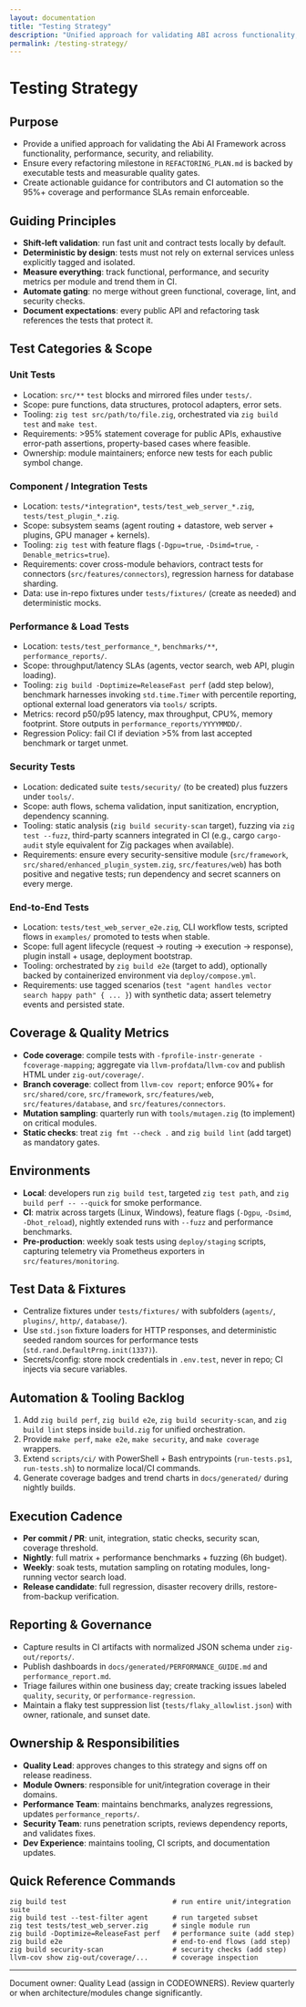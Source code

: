 ```yaml
---
layout: documentation
title: "Testing Strategy"
description: "Unified approach for validating ABI across functionality, performance, and reliability."
permalink: /testing-strategy/
---
```


# Testing Strategy

## Purpose
- Provide a unified approach for validating the Abi AI Framework across functionality, performance, security, and reliability.
- Ensure every refactoring milestone in `REFACTORING_PLAN.md` is backed by executable tests and measurable quality gates.
- Create actionable guidance for contributors and CI automation so the 95%+ coverage and performance SLAs remain enforceable.

## Guiding Principles
- **Shift-left validation**: run fast unit and contract tests locally by default.
- **Deterministic by design**: tests must not rely on external services unless explicitly tagged and isolated.
- **Measure everything**: track functional, performance, and security metrics per module and trend them in CI.
- **Automate gating**: no merge without green functional, coverage, lint, and security checks.
- **Document expectations**: every public API and refactoring task references the tests that protect it.

## Test Categories & Scope

### Unit Tests
- Location: `src/**` `test` blocks and mirrored files under `tests/`.
- Scope: pure functions, data structures, protocol adapters, error sets.
- Tooling: `zig test src/path/to/file.zig`, orchestrated via `zig build test` and `make test`.
- Requirements: >95% statement coverage for public APIs, exhaustive error-path assertions, property-based cases where feasible.
- Ownership: module maintainers; enforce new tests for each public symbol change.

### Component / Integration Tests
- Location: `tests/*integration*`, `tests/test_web_server_*.zig`, `tests/test_plugin_*.zig`.
- Scope: subsystem seams (agent routing + datastore, web server + plugins, GPU manager + kernels).
- Tooling: `zig test` with feature flags (`-Dgpu=true`, `-Dsimd=true`, `-Denable_metrics=true`).
- Requirements: cover cross-module behaviors, contract tests for connectors (`src/features/connectors`), regression harness for database sharding.
- Data: use in-repo fixtures under `tests/fixtures/` (create as needed) and deterministic mocks.

### Performance & Load Tests
- Location: `tests/test_performance_*`, `benchmarks/**`, `performance_reports/`.
- Scope: throughput/latency SLAs (agents, vector search, web API, plugin loading).
- Tooling: `zig build -Doptimize=ReleaseFast perf` (add step below), benchmark harnesses invoking `std.time.Timer` with percentile reporting, optional external load generators via `tools/` scripts.
- Metrics: record p50/p95 latency, max throughput, CPU%, memory footprint. Store outputs in `performance_reports/YYYYMMDD/`.
- Regression Policy: fail CI if deviation >5% from last accepted benchmark or target unmet.

### Security Tests
- Location: dedicated suite `tests/security/` (to be created) plus fuzzers under `tools/`.
- Scope: auth flows, schema validation, input sanitization, encryption, dependency scanning.
- Tooling: static analysis (`zig build security-scan` target), fuzzing via `zig test --fuzz`, third-party scanners integrated in CI (e.g., cargo `cargo-audit` style equivalent for Zig packages when available).
- Requirements: ensure every security-sensitive module (`src/framework`, `src/shared/enhanced_plugin_system.zig`, `src/features/web`) has both positive and negative tests; run dependency and secret scanners on every merge.

### End-to-End Tests
- Location: `tests/test_web_server_e2e.zig`, CLI workflow tests, scripted flows in `examples/` promoted to tests when stable.
- Scope: full agent lifecycle (request → routing → execution → response), plugin install + usage, deployment bootstrap.
- Tooling: orchestrated by `zig build e2e` (target to add), optionally backed by containerized environment via `deploy/compose.yml`.
- Requirements: use tagged scenarios (`test "agent handles vector search happy path" { ... }`) with synthetic data; assert telemetry events and persisted state.

## Coverage & Quality Metrics
- **Code coverage**: compile tests with `-fprofile-instr-generate -fcoverage-mapping`; aggregate via `llvm-profdata`/`llvm-cov` and publish HTML under `zig-out/coverage/`.
- **Branch coverage**: collect from `llvm-cov report`; enforce 90%+ for `src/shared/core`, `src/framework`, `src/features/web`, `src/features/database`, and `src/features/connectors`.
- **Mutation sampling**: quarterly run with `tools/mutagen.zig` (to implement) on critical modules.
- **Static checks**: treat `zig fmt --check .` and `zig build lint` (add target) as mandatory gates.

## Environments
- **Local**: developers run `zig build test`, targeted `zig test path`, and `zig build perf -- --quick` for smoke performance.
- **CI**: matrix across targets (Linux, Windows), feature flags (`-Dgpu`, `-Dsimd`, `-Dhot_reload`), nightly extended runs with `--fuzz` and performance benchmarks.
- **Pre-production**: weekly soak tests using `deploy/staging` scripts, capturing telemetry via Prometheus exporters in `src/features/monitoring`.

## Test Data & Fixtures
- Centralize fixtures under `tests/fixtures/` with subfolders (`agents/`, `plugins/`, `http/`, `database/`).
- Use `std.json` fixture loaders for HTTP responses, and deterministic seeded random sources for performance tests (`std.rand.DefaultPrng.init(1337)`).
- Secrets/config: store mock credentials in `.env.test`, never in repo; CI injects via secure variables.

## Automation & Tooling Backlog
1. Add `zig build perf`, `zig build e2e`, `zig build security-scan`, and `zig build lint` steps inside `build.zig` for unified orchestration.
2. Provide `make perf`, `make e2e`, `make security`, and `make coverage` wrappers.
3. Extend `scripts/ci/` with PowerShell + Bash entrypoints (`run-tests.ps1`, `run-tests.sh`) to normalize local/CI commands.
4. Generate coverage badges and trend charts in `docs/generated/` during nightly builds.

## Execution Cadence
- **Per commit / PR**: unit, integration, static checks, security scan, coverage threshold.
- **Nightly**: full matrix + performance benchmarks + fuzzing (6h budget).
- **Weekly**: soak tests, mutation sampling on rotating modules, long-running vector search load.
- **Release candidate**: full regression, disaster recovery drills, restore-from-backup verification.

## Reporting & Governance
- Capture results in CI artifacts with normalized JSON schema under `zig-out/reports/`.
- Publish dashboards in `docs/generated/PERFORMANCE_GUIDE.md` and `performance_report.md`.
- Triage failures within one business day; create tracking issues labeled `quality`, `security`, or `performance-regression`.
- Maintain a flaky test suppression list (`tests/flaky_allowlist.json`) with owner, rationale, and sunset date.

## Ownership & Responsibilities
- **Quality Lead**: approves changes to this strategy and signs off on release readiness.
- **Module Owners**: responsible for unit/integration coverage in their domains.
- **Performance Team**: maintains benchmarks, analyzes regressions, updates `performance_reports/`.
- **Security Team**: runs penetration scripts, reviews dependency reports, and validates fixes.
- **Dev Experience**: maintains tooling, CI scripts, and documentation updates.

## Quick Reference Commands
```
zig build test                          # run entire unit/integration suite
zig build test --test-filter agent      # run targeted subset
zig test tests/test_web_server.zig      # single module run
zig build -Doptimize=ReleaseFast perf   # performance suite (add step)
zig build e2e                           # end-to-end flows (add step)
zig build security-scan                 # security checks (add step)
llvm-cov show zig-out/coverage/...      # coverage inspection
```

---

Document owner: Quality Lead (assign in CODEOWNERS). Review quarterly or when architecture/modules change significantly.
